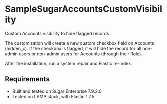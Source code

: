 # SampleSugarAccountsCustomVisibility
Custom Accounts visibility to hide flagged records

The customisation will create a new custom checkbox field on Accounts (hidden_c).
If the checkbox is flagged, it will hide the record for all non-admin users or non-admin users for Accounts (through their Role).

After the installation, run a system repair and Elastic re-index.

## Requirements
* Built and tested on Sugar Enterprise 7.9.2.0
* Tested on LAMP stack, with Elastic 1.7.5
